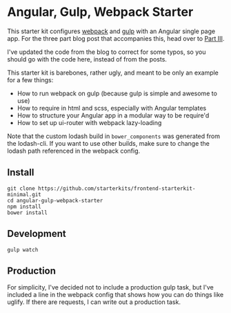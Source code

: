 

Angular, Gulp, Webpack Starter
=============================
This starter kit configures [webpack](webpack.github.io) and [gulp](gulpjs.com) with an Angular single page app. For the three part blog post that accompanies this, head over to [Part III](http://luwen-huang.net/2015/01/25/Angular-webpack-and-gulp-for-SPAs-Part-III.html). 

I've updated the code from the blog to correct for some typos, so you should go with the code here, instead of from the posts.

This starter kit is barebones, rather ugly, and meant to be only an example for a few things:
- How to run webpack on gulp (because gulp is simple and awesome to use)
- How to require in html and scss, especially with Angular templates
- How to structure your Angular app in a modular way to be require'd
- How to set up ui-router with webpack lazy-loading

Note that the custom lodash build in `bower_components` was generated from the lodash-cli. If you want to use other builds, make sure to change the lodash path referenced in the webpack config.

Install
------
	git clone https://github.com/starterkits/frontend-starterkit-minimal.git
	cd angular-gulp-webpack-starter
	npm install
	bower install

Development
-----------
	gulp watch


Production
-----------
For simplicity, I've decided not to include a production gulp task, but I've included a line in the webpack config that shows how you can do things like uglify. If there are requests, I can write out a production task.

